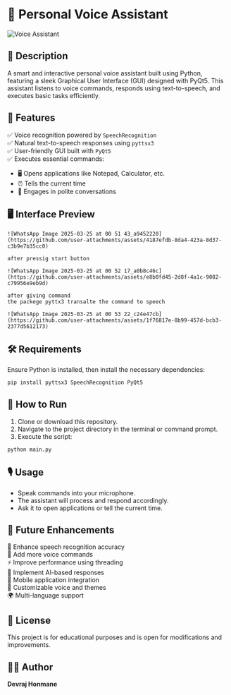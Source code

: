 # 🚀 Personal Voice Assistant

![Voice Assistant](https://example.com/voice_assistant_banner.png)  

## 📝 Description
A smart and interactive personal voice assistant built using Python, featuring a sleek Graphical User Interface (GUI) designed with PyQt5. This assistant listens to voice commands, responds using text-to-speech, and executes basic tasks efficiently.

## 🌟 Features
✅ Voice recognition powered by `SpeechRecognition`  
✅ Natural text-to-speech responses using `pyttsx3`  
✅ User-friendly GUI built with `PyQt5`  
✅ Executes essential commands:
   - 🖥️ Opens applications like Notepad, Calculator, etc.  
   - ⏰ Tells the current time  
   - 🤖 Engages in polite conversations  

## 🖥️ Interface Preview
```
![WhatsApp Image 2025-03-25 at 00 51 43_a9452220](https://github.com/user-attachments/assets/4187efdb-8da4-423a-8d37-c3b9e7b35cc0)
```
```
after pressig start button

```
```
![WhatsApp Image 2025-03-25 at 00 52 17_a0b8c46c](https://github.com/user-attachments/assets/e8b0fd45-2d8f-4a1c-9082-c79956e9eb9d)
```
```
after giving command 
the packege pyttx3 transalte the command to speech
```
```
![WhatsApp Image 2025-03-25 at 00 53 22_c24e47cb](https://github.com/user-attachments/assets/1f76817e-8b99-457d-bcb3-2377d5612173)
```


## 🛠️ Requirements
Ensure Python is installed, then install the necessary dependencies:

```sh
pip install pyttsx3 SpeechRecognition PyQt5
```

## 🚀 How to Run
1. Clone or download this repository.
2. Navigate to the project directory in the terminal or command prompt.
3. Execute the script:

```sh
python main.py
```

## 🎙️ Usage
- Speak commands into your microphone.
- The assistant will process and respond accordingly.
- Ask it to open applications or tell the current time.

## 🔮 Future Enhancements
🚀 Enhance speech recognition accuracy  
🔧 Add more voice commands  
⚡ Improve performance using threading  
🤖 Implement AI-based responses  
📱 Mobile application integration  
🎨 Customizable voice and themes  
🌍 Multi-language support  

## 📜 License
This project is for educational purposes and is open for modifications and improvements.

## 👨‍💻 Author
**Devraj Honmane**

